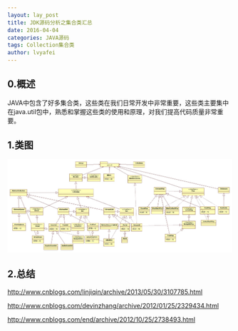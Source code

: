 ```yaml
---
layout: lay_post
title: JDK源码分析之集合类汇总
date: 2016-04-04
categories: JAVA源码
tags: Collection集合类
author: lvyafei
---
```


## 0.概述

JAVA中包含了好多集合类，这些类在我们日常开发中非常重要，这些类主要集中在java.util包中，熟悉和掌握这些类的使用和原理，对我们提高代码质量非常重要。
<!-- more -->

## 1.类图

![集合类图](/images/java源码/集合-类图.jpg)

## 2.总结

http://www.cnblogs.com/linjiqin/archive/2013/05/30/3107785.html

http://www.cnblogs.com/devinzhang/archive/2012/01/25/2329434.html

http://www.cnblogs.com/end/archive/2012/10/25/2738493.html
